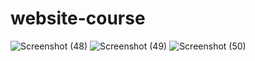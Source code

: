 # website-course
![Screenshot (48)](https://github.com/user-attachments/assets/1cf27147-4c3c-44de-9093-d6c1ced0c430)
![Screenshot (49)](https://github.com/user-attachments/assets/b1a8a49a-3ae8-4e03-8188-2535ed6ec0f4)
![Screenshot (50)](https://github.com/user-attachments/assets/8a049957-068c-4351-bf13-9e7cd6a57dea)
